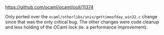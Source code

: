 https://github.com/ocaml/ocaml/pull/11374

Only ported over the `ocaml/otherlibs/unix/gettimeofday_win32.c` change
since that was the only critical bug. The other changes were code
cleanup and less holding of the OCaml lock (ie. a performance improvement).
